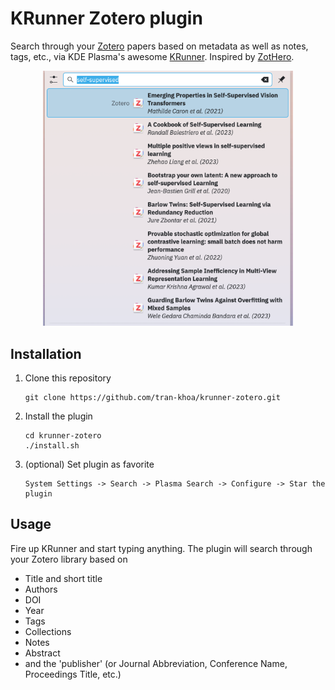 KRunner Zotero plugin
=====================
Search through your [Zotero](https://www.zotero.org/) papers based on metadata as well as notes, tags, etc.,
via KDE Plasma's awesome [KRunner](https://userbase.kde.org/Plasma/Krunner).
Inspired by [ZotHero](https://github.com/deanishe/zothero).
<div align="center">
    <img src="./assets/screenshot.png" width="400"/>
</div>

## Installation
1. Clone this repository
    ```
    git clone https://github.com/tran-khoa/krunner-zotero.git
    ```
2. Install the plugin
    ```
    cd krunner-zotero
    ./install.sh
    ```
3. (optional) Set plugin as favorite
    ```
    System Settings -> Search -> Plasma Search -> Configure -> Star the plugin
    ```
   
## Usage
Fire up KRunner and start typing anything.
The plugin will search through your Zotero library based on
- Title and short title
- Authors
- DOI
- Year
- Tags
- Collections
- Notes
- Abstract
- and the 'publisher' (or Journal Abbreviation, Conference Name, Proceedings Title, etc.)
